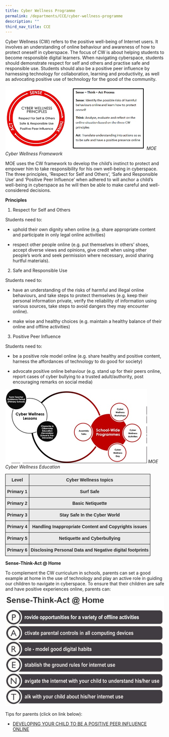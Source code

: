 ```yaml
---
title: Cyber Wellness Programme
permalink: /departments/CCE/cyber-wellness-programme
description: ""
third_nav_title: CCE
---
```

Cyber Wellness (CW) refers to the positive well-being of Internet users. It involves an understanding of online behaviour and awareness of how to protect oneself in cyberspace. The focus of CW is about helping students to become responsible digital learners. When navigating cyberspace, students should demonstrate respect for self and others and practise safe and responsible use. Students should also be a positive peer influence by harnessing technology for collaboration, learning and productivity, as well as advocating positive use of technology for the good of the community.

![](/images/cwp.jpeg)
*MOE Cyber Wellness Framework*

MOE uses the CW framework to develop the child’s instinct to protect and empower him to take responsibility for his own well-being in cyberspace. The three principles, ‘Respect for Self and Others’, ‘Safe and Responsible Use’ and ‘Positive Peer Influence’ when adhered to will anchor a child’s well-being in cyberspace as he will then be able to make careful and well-considered decisions.

**Principles**

1) Respect for Self and Others

Students need to:

* uphold their own dignity when online (e.g. share appropriate content and participate in only legal online activities)

* respect other people online (e.g. put themselves in others’ shoes, accept diverse views and opinions, give credit when using other people’s work and seek permission where necessary, avoid sharing hurtful materials).

2) Safe and Responsible Use

Students need to:

* have an understanding of the risks of harmful and illegal online behaviours, and take steps to protect themselves (e.g. keep their personal information private, verify the reliability of information using various sources, take steps to avoid dangers they may encounter online).

* make wise and healthy choices (e.g. maintain a healthy balance of their online and offline activities)

3) Positive Peer Influence 

Students need to:

  

* be a positive role model online (e.g. share healthy and positive content, harness the affordances of technology to do good for society)

* advocate positive online behaviour (e.g. stand up for their peers online, report cases of cyber bullying to a trusted adult/authority, post encouraging remarks on social media)

![](/images/cwp2.jpeg)
*MOE Cyber Wellness Education*

<style type="text/css">
.tg  {border-collapse:collapse;border-spacing:0;}
.tg td{border-color:black;border-style:solid;border-width:1px;font-family:Arial, sans-serif;font-size:14px;
  overflow:hidden;padding:10px 5px;word-break:normal;}
.tg th{border-color:black;border-style:solid;border-width:1px;font-family:Arial, sans-serif;font-size:14px;
  font-weight:normal;overflow:hidden;padding:10px 5px;word-break:normal;}
.tg .tg-n4qt{background-color:#EAEAEA;color:#222;font-weight:bold;text-align:center;vertical-align:top}
</style>
<table class="tg">
<thead>
  <tr>
    <th class="tg-n4qt">Level</th>
    <th class="tg-n4qt"> Cyber Wellness topics</th>
  </tr>
</thead>
<tbody>
  <tr>
    <td class="tg-n4qt">Primary 1</td>
    <td class="tg-n4qt">Surf Safe</td>
  </tr>
  <tr>
    <td class="tg-n4qt">Primary 2</td>
    <td class="tg-n4qt">Basic Netiquette</td>
  </tr>
  <tr>
    <td class="tg-n4qt">Primary 3</td>
    <td class="tg-n4qt">Stay Safe In the Cyber World</td>
  </tr>
  <tr>
    <td class="tg-n4qt">Primary 4</td>
    <td class="tg-n4qt">Handling Inappropriate Content and Copyrights issues</td>
  </tr>
  <tr>
    <td class="tg-n4qt">Primary 5</td>
    <td class="tg-n4qt">Netiquette and Cyberbullying</td>
  </tr>
  <tr>
    <td class="tg-n4qt">Primary 6</td>
    <td class="tg-n4qt">Disclosing Personal Data and Negative digital footprints</td>
  </tr>
</tbody>
</table>

**Sense-Think-Act @ Home**  

To complement the CW curriculum in schools, parents can set a good example at home in the use of technology and play an active role in guiding our children to navigate in cyberspace. To ensure that their children are safe and have positive experiences online, parents can:

![](/images/cwp3.jpeg)

Tips for parents (click on link below):

* [DEVELOPING YOUR CHILD TO BE A POSITIVE PEER INFLUENCE ONLINE](/files/3B%202018%20T1%20Parents%20Tip%20Sheet_pdf%20(2)%20(1).pdf)